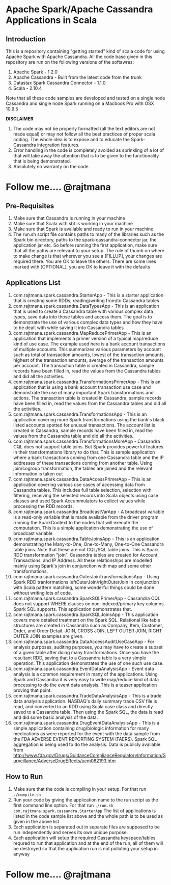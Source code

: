 # Apache Spark/Apache Cassandra Applications in Scala

## Introduction
This is a repository containing "getting started" kind of scala code for using Apache Spark with Apache Cassandra. All the code base given in this repository are run on the following versions of the softawres:

1. Apache Spark - 1.2.0
2. Apache Cassandra - Built from the latest code from the trunk
3. Datastax Spark Cassandra Connector - 1.1.0
4. Scala - 2.10.4

Note that all these code samples are developed and tested on a single node Cassandra and single node Spark running on a Macbook Pro with OSX 10.9.5

**DISCLAIMER**

1. The code may not be properly formatted (all the text editors are not made equal) or may not follow all the best practices of proper scala coding. The whole idea is to expose and to educate the Spark-Cassandra integration features.
2. Error handling in the code is completely avoided as sprinkling of a lot of that will take away the attention that is to be given to the functionality that is being demonstrated.
3. Absolutely no warranty on the code.

# Follow me.... @rajtmana

## Pre-Requisites
1. Make sure that Cassandra is running in your machine
2. Make sure that Scala with sbt is working in your machine
3. Make sure that Spark is available and ready to run in your machine
4. The run.sh script file contains paths to many of the libraries such as the Spark bin directory, paths to the spark-cassandra-connector jar, the application jar etc. So before running the first application, make sure that all the paths are relevant to your setup. The rule of thumb on where to make change is that wherever you see a [FILLUP], your changes are required there. You are OK to leave the others. There are some lines marked with [OPTIONAL], you are OK to leave it with the defaults

## Applications List
1. com.rajtmana.spark.cassandra.StarterApp - This is a starter application that is creating some RDDs, reading/writing from/to Cassandra tables
2. com.rajtmana.spark.cassandra.DataTypesApp - This is an application that is used to create a Cassandra table with various complex data types, save data into those tables and access them. The goal is to demonstrate the use of various complex data types and how they have to be dealt with while saving it into Cassandra tables
3. com.rajtmana.spark.cassandra.MapReducePrimerApp - This is an application that implements a primer version of a typical map/reduce kind of use case. The example used here is a bank account transactions of multiple accounts. This summarizes various parameters by account such as total of transaction amounts, lowest of the transaction amounts, highest of the transaction amounts, average of the transaction amounts per account. The transaction table is created in Cassandra, sample records have been filled in, read the values from the Cassandra tables and did all the activities.
4. com.rajtmana.spark.cassandra.TransformationsPrimerApp - This is an application that is using a bank account transaction use case and demonstrate the use of many important Spark transformations and actions. The transaction table is created in Cassandra, sample records have been filled in, read the values from the Cassandra tables and did all the activities.
5. com.rajtmana.spark.cassandra.TransformationsApp - This is an application covering more Spark transformations using the bank's black listed accounts spotted for unusual transactions. The account list is created in Cassandra, sample records have been filled in, read the values from the Cassandra table and did all the activities.
6. com.rajtmana.spark.cassandra.TransformationsMoreApp - Cassandra CQL does not support table joins. But Spark provides powerful features in their transformations library to do that. This is sample application where a bank transactions coming from one Cassandra table and the IP addresses of these transactions coming from another table. Using join/cogroup transformation, the tables are joined and the relevant information is taken out
7. com.rajtmana.spark.cassandra.DataAccessPrimerApp - This is an application covering various use cases of accessing data from Cassandra tables. This includes full table selection, selection with filtering, receiving the selected records into Scala objects using case classes and used Spark Accummulators to collect values while processing the RDD records.
8. com.rajtmana.spark.cassandra.BroadcastVarApp - A broadcast variable is a read-only variable that is made available from the driver program running the SparkContext to the nodes that will execute the computation. This is a simple application demonstrating the use of broadcast variable
9. com.rajtmana.spark.cassandra.TableJoinsApp - This is an application demonstrating the Many-to-One, One-to-Many, One-to-One Cassandra table joins. Note that these are not CQL/SQL table joins. This is Spark RDD transformation "join". Cassandra tables are created for Account, Transactions, and IP Address. All these relationships are modelled mainly using Spark's join in conjunction with map and some other transformations.
10. com.rajtmana.spark.cassandra.OuterJoinTransformationsApp - Using Spark RDD tranformations leftOuterJoin/rightOuterJoin in conjunction with Scala pattern matching, some wonderful things could be done without writing lots of code. 
11. com.rajtmana.spark.cassandra.SparkSQLPrimerApp - Cassandra CQL does not support WHERE clauses on non-indexed/primary key columns. Spark SQL supports. This application demonstrates that.
12. com.rajtmana.spark.cassandra.SparkSQLJoinsApp - This application covers more detailed treatment on the Spark SQL. Relational like table structures are created in Cassandra such as Company, Item, Customer, Order, and Order Detail. JOIN, CROSS JOIN, LEFT OUTER JOIN, RIGHT OUTER JOIN examples are given.
13. com.rajtmana.spark.cassandra.DataAccessAuditUseCaseApp - For analysis purposes, auditing purposes, you may have to create a subset of a given table after doing many transformations. Once you have the resultant RDD, saving that to a Cassandra table is a very simple operation. This application demonstrates the use of one such use case.
14. com.rajtmana.spark.cassandra.EventDataAnalysisApp - Event data analysis is a common requirement in many of the applications. Using Spark and Cassandra it is very easy to write map/reduce kind of data processing to do the event data analysis. This is a teaser application proving that point.
15. com.rajtmana.spark.cassandra.TradeDataAnalysisApp - This is a trade data analysis application. NASDAQ's daily summary trade CSV file is read, and converted to an RDD using Scala case class and directly saved to a Cassandra table. Then using the Spark SQL, the data is read and did some basic analysis of the data.
16. com.rajtmana.spark.cassandra.DrugEventDataAnalysisApp - This is a simple application containing drug/biologic information for many medications as were reported for the event with the data sample from the FDA ADVERSE EVENT REPORTING SYSTEM (FAERS). Spark SQL aggregation is being used to do the analysis. Data is publicly available from http://www.fda.gov/Drugs/GuidanceComplianceRegulatoryInformation/Surveillance/AdverseDrugEffects/ucm082193.htm



## How to Run
1. Make sure that the code is compiling in your setup. For that run ```./compile.sh ```
2. Run your code by giving the application name to the run script as the first command line option. For that run ```./run.sh com.rajtmana.spark.cassandra.StarterApp``` The list of applications is listed in the code sample list above and the whole path is to be used as given in the above list
3. Each application is separated out in separate files are supposed to be run independently and serves its own unique purpose. 
4. Each application will setup the required Cassandra keyspace/tables requred to run that application and at the end of the run, all of them will be destroyed so that the application run is not polluting your setup in anyway

# Follow me.... @rajtmana